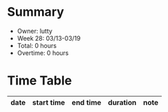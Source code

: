 # Summary

* Owner: lutty
* Week 28: 03/13-03/19
* Total: 0 hours
* Overtime: 0 hours

# Time Table

| date | start time | end time | duration | note |
|------|------------|----------|----------|------|